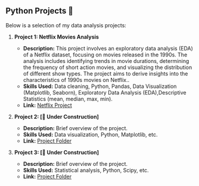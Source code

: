 ## Python Projects 🐍

Below is a selection of my data analysis projects:

1. **Project 1: Netflix Movies Analysis**
   - **Description:** This project involves an exploratory data analysis (EDA) of a Netflix dataset, focusing on movies released in the 1990s. The analysis includes identifying trends in movie durations, determining the frequency of short action movies, and visualizing the distribution of different show types. The project aims to derive insights into the characteristics of 1990s movies on Netflix..
   - **Skills Used:** Data cleaning, Python, Pandas, Data Visualization (Matplotlib, Seaborn), Exploratory Data Analysis (EDA),Descriptive Statistics (mean, median, max, min).
   - **Link:** [Netflix Project](./project1)

2. **Project 2: [🚧 Under Construction]**
   - **Description:** Brief overview of the project.
   - **Skills Used:** Data visualization, Python, Matplotlib, etc.
   - **Link:** [Project Folder](./project2)

3. **Project 3: [🚧 Under Construction]**
   - **Description:** Brief overview of the project.
   - **Skills Used:** Statistical analysis, Python, Scipy, etc.
   - **Link:** [Project Folder](./project3)
